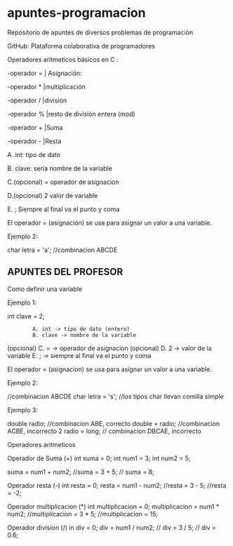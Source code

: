 # apuntes-programacion

Repositorio de apuntes de diversos problemas de programación

GitHub: Plataforma colaborativa de programadores

Operadores aritmeticos básicos en C :

-operador =  | Asignación: 

-operador *  |multiplicación

-operador /  |división

-operador %  |resto de división entera (mod)

-operador +  |Suma

-operador -  |Resta

A. int: tipo de dato

B. clave: sería nombre de la variable

C.(opcional) = operador de asignación

D.(opcional) 2 valor de variable

E. ; Siempre al final va el punto y coma

El operador = (asignación) se usa para asignar un valor a una variable.

Ejemplo 2:

char letra = 'a'; //combinacion ABCDE

## APUNTES DEL PROFESOR

Como definir una variable 

Ejemplo 1: 

int clave = 2;

			A. int -> tipo de dato (entero)
			B. clave -> nombre de la variable
(opcional)  C. = -> operador de asignacion
(opcional)  D. 2 -> valor de la variable
			E. ; -> siempre al final va el punto y coma

El operador = (asignacion) se usa para asignar un valor a una variable.

Ejemplo 2:

//combinacion ABCDE
char letra = 's'; //los tipos char llevan comilla simple

Ejemplo 3:

double radio; //combinacion ABE, correcto
double = radio; //combinacion ACBE, incorrecto
2 radio = long; // combinacion DBCAE, incorrecto

Operadores aritmeticos

Operador de Suma (+)
int suma = 0;
int num1 = 3;
int num2 = 5;

suma = num1 + num2; //suma = 3 + 5; // suma = 8;

Operador resta (-)
int resta = 0;
resta = num1 - num2; //resta = 3 - 5; //resta = -2;

Operador multiplicacion (*)
int multiplicacion = 0;
multiplicacion = num1 * num2; //multiplicacion = 3 * 5; //multiplicacion = 15;

Operador division (/)
in div = 0;
div = num1 / num2; // div = 3 / 5; // div = 0.6;




